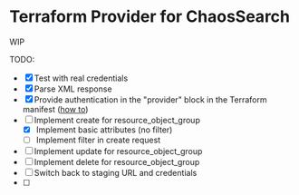 # Terraform Provider for ChaosSearch

WIP

TODO:

 - [x] Test with real credentials
 - [x] Parse XML response
 - [x] Provide authentication in the "provider" block in the Terraform manifest ([how to](https://learn.hashicorp.com/tutorials/terraform/provider-auth?in=terraform/providers))
 - [ ] Implement create for resource_object_group
     - [x] Implement basic attributes (no filter)
     - [ ] Implement filter in create request
 - [ ] Implement update for resource_object_group
 - [ ] Implement delete for resource_object_group
 - [ ] Switch back to staging URL and credentials
 - [ ] 